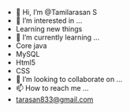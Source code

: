 - 👋 Hi, I’m @Tamilarasan S
- 👀 I’m interested in ...
- Learning new things
- 🌱 I’m currently learning ...
- Core java
- MySQL
- Html5
- CSS
- 💞️ I’m looking to collaborate on ...
- 📫 How to reach me ...
- tarasan833@gmail.com

<!---
TamilMEC/TamilMEC is a ✨ special ✨ repository because its `README.md` (this file) appears on your GitHub profile.
You can click the Preview link to take a look at your changes.
--->
